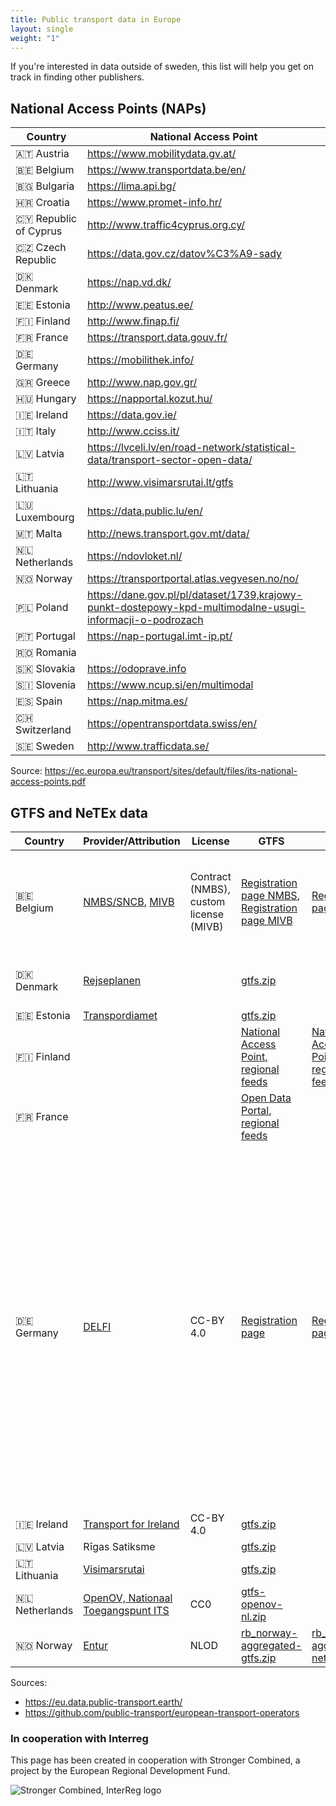 ```yaml
---
title: Public transport data in Europe
layout: single 
weight: "1"
---
```

If you're interested in data outside of sweden, this list will help you get on track in finding other publishers.

## National Access Points (NAPs)

|Country|National Access Point|
|----|----|
|🇦🇹 Austria | https://www.mobilitydata.gv.at/ |
|🇧🇪 Belgium | https://www.transportdata.be/en/ |
|🇧🇬 Bulgaria | https://lima.api.bg/ |
|🇭🇷 Croatia | https://www.promet-info.hr/ |
|🇨🇾 Republic of Cyprus | http://www.traffic4cyprus.org.cy/ |
|🇨🇿 Czech Republic | https://data.gov.cz/datov%C3%A9-sady |
|🇩🇰 Denmark | https://nap.vd.dk/ |
|🇪🇪 Estonia | http://www.peatus.ee/|
|🇫🇮 Finland | http://www.finap.fi/ |
|🇫🇷 France | https://transport.data.gouv.fr/ |
|🇩🇪 Germany | https://mobilithek.info/ |
|🇬🇷 Greece | http://www.nap.gov.gr/ |
|🇭🇺 Hungary | https://napportal.kozut.hu/ |
|🇮🇪 Ireland | https://data.gov.ie/ |
|🇮🇹 Italy | http://www.cciss.it/ |
|🇱🇻 Latvia | https://lvceli.lv/en/road-network/statistical-data/transport-sector-open-data/|
|🇱🇹 Lithuania | http://www.visimarsrutai.lt/gtfs |
|🇱🇺 Luxembourg | https://data.public.lu/en/ |
|🇲🇹 Malta | http://news.transport.gov.mt/data/ |
|🇳🇱 Netherlands | https://ndovloket.nl/ |
|🇳🇴 Norway | https://transportportal.atlas.vegvesen.no/no/|
|🇵🇱 Poland | https://dane.gov.pl/pl/dataset/1739,krajowy-punkt-dostepowy-kpd-multimodalne-usugi-informacji-o-podrozach |
|🇵🇹 Portugal | https://nap-portugal.imt-ip.pt/   |
|🇷🇴 Romania | |
|🇸🇰 Slovakia | https://odoprave.info |
|🇸🇮 Slovenia | https://www.ncup.si/en/multimodal |
|🇪🇸 Spain | https://nap.mitma.es/ |
|🇨🇭 Switzerland | https://opentransportdata.swiss/en/ |
|🇸🇪 Sweden | http://www.trafficdata.se/ |

Source:
https://ec.europa.eu/transport/sites/default/files/its-national-access-points.pdf

## GTFS and NeTEx data

|Country|Provider/Attribution|License|GTFS|NeTEx|Comments|
|----|----|----|----|----|----|
|🇧🇪 Belgium|[NMBS/SNCB](https://nmbs.be), [MIVB](https://stip-mivb.be)|Contract (NMBS), custom license (MIVB) |[Registration page NMBS](https://www.belgiantrain.be/en/3rd-party-services/mobility-service-providers/public-data), [Registration page MIVB](https://opendata.stib-mivb.be/store/data)|[Registration page](https://www.belgiantrain.be/en/3rd-party-services/mobility-service-providers/public-data)|Signed contract required for NMBS GTFS data. NeTEx according to Belgian Epip profile.|
|🇩🇰 Denmark|[Rejseplanen](https://rejseplanen.dk)| |[gtfs.zip](http://www.rejseplanen.info/labs/GTFS.zip)| | Account required for developer portal access | 
|🇪🇪 Estonia|[Transpordiamet](https://www.mnt.ee/eng/public-transportation/public-transport-information-system)| |[gtfs.zip](https://peatus.ee/gtfs/gtfs.zip)| | |
|🇫🇮 Finland| | | [National Access Point, regional feeds](https://finap.fi/#/services) | [National Access Point, regional feeds](https://finap.fi/#/services) | |
|🇫🇷 France| | |[Open Data Portal, regional feeds](https://navitia.opendatasoft.com/explore/?sort=modified&q=&refine.geographicarea=France)| | |
|🇩🇪 Germany|[DELFI](https://opendata-oepnv.de)|CC-BY 4.0|[Registration page](https://www.opendata-oepnv.de/ht/de/organisation/delfi/startseite?tx_vrrkit_view%5Bdataset_name%5D=deutschlandweite-sollfahrplandaten-gtfs&tx_vrrkit_view%5Baction%5D=details&tx_vrrkit_view%5Bcontroller%5D=View)|[Registration page](https://www.opendata-oepnv.de/ht/de/organisation/delfi/startseite?tx_vrrkit_view%5Bdataset_name%5D=deutschlandweite-sollfahrplandaten&tx_vrrkit_view%5Bdataset_formats%5D%5B0%5D=ZIP&tx_vrrkit_view%5Baction%5D=details&tx_vrrkit_view%5Bcontroller%5D=View)| The GTFS feed covers ~75% of all public transportation (as of 4/2020), mainly because some regional providers are not included. If this is insufficient for you, consider using the NeTEx feed, which has a higher coverage, or manually combine available regional feeds. Account required.|
|🇮🇪 Ireland|[Transport for Ireland](https://www.transportforireland.ie/transitData/PT_Data.html)|CC-BY 4.0|[gtfs.zip](https://www.transportforireland.ie/transitData/google_transit_combined.zip)||
|🇱🇻 Latvia|Rīgas Satiksme| | [gtfs.zip](http://saraksti.rigassatiksme.lv/riga/gtfs.zip) | | |
|🇱🇹 Lithuania|[Visimarsrutai](https://www.visimarsrutai.lt/gtfs/)| |[gtfs.zip](https://www.visimarsrutai.lt/gtfs/gtfs_all.zip)||
|🇳🇱 Netherlands|[OpenOV, Nationaal Toegangspunt ITS](https://nt.ndw.nu/#/settings/multimodaal-reisinformatie-overview/1)|CC0|[gtfs-openov-nl.zip](http://gtfs.openov.nl/gtfs-rt/gtfs-openov-nl.zip)
|🇳🇴 Norway|[Entur](https://developer.entur.no)|NLOD|[rb_norway-aggregated-gtfs.zip](https://storage.googleapis.com/marduk-production/outbound/gtfs/rb_norway-aggregated-gtfs.zip)|[rb_norway-aggregated-netex.zip](https://storage.googleapis.com/marduk-production/outbound/netex/rb_norway-aggregated-netex.zip)|

Sources:

- https://eu.data.public-transport.earth/
- https://github.com/public-transport/european-transport-operators

### In cooperation with Interreg

This page has been created in cooperation with Stronger Combined, a project by the European Regional Development Fund.

![Stronger Combined, InterReg logo](/media/2021/09/stronger-combined-interreg.png)

